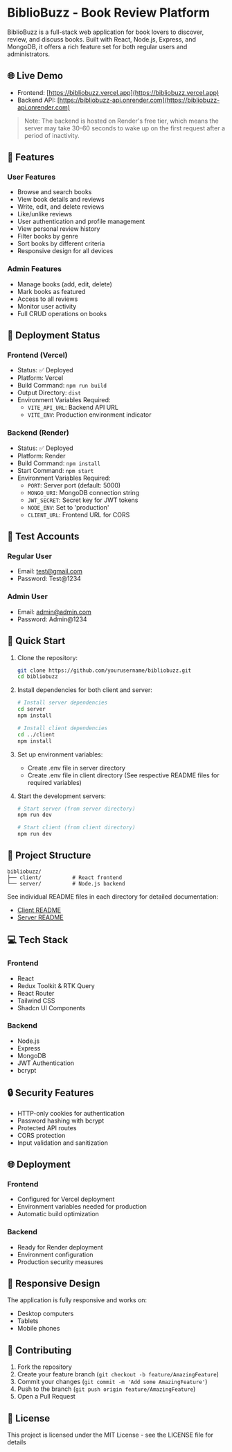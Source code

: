 # BiblioBuzz - Book Review Platform

BiblioBuzz is a full-stack web application for book lovers to discover, review, and discuss books. Built with React, Node.js, Express, and MongoDB, it offers a rich feature set for both regular users and administrators.

## 🌐 Live Demo

- Frontend: [https://bibliobuzz.vercel.app](https://bibliobuzz.vercel.app)
- Backend API: [https://bibliobuzz-api.onrender.com](https://bibliobuzz-api.onrender.com)

> Note: The backend is hosted on Render's free tier, which means the server may take 30-60 seconds to wake up on the first request after a period of inactivity.

## 🌟 Features

### User Features
- Browse and search books
- View book details and reviews
- Write, edit, and delete reviews
- Like/unlike reviews
- User authentication and profile management
- View personal review history
- Filter books by genre
- Sort books by different criteria
- Responsive design for all devices

### Admin Features
- Manage books (add, edit, delete)
- Mark books as featured
- Access to all reviews
- Monitor user activity
- Full CRUD operations on books

## 🚀 Deployment Status

### Frontend (Vercel)
- Status: ✅ Deployed
- Platform: Vercel
- Build Command: `npm run build`
- Output Directory: `dist`
- Environment Variables Required:
  - `VITE_API_URL`: Backend API URL
  - `VITE_ENV`: Production environment indicator

### Backend (Render)
- Status: ✅ Deployed
- Platform: Render
- Build Command: `npm install`
- Start Command: `npm start`
- Environment Variables Required:
  - `PORT`: Server port (default: 5000)
  - `MONGO_URI`: MongoDB connection string
  - `JWT_SECRET`: Secret key for JWT tokens
  - `NODE_ENV`: Set to 'production'
  - `CLIENT_URL`: Frontend URL for CORS

## 📝 Test Accounts

### Regular User
- Email: test@gmail.com
- Password: Test@1234

### Admin User
- Email: admin@admin.com
- Password: Admin@1234

## 🚀 Quick Start

1. Clone the repository:
   ```bash
   git clone https://github.com/yourusername/bibliobuzz.git
   cd bibliobuzz
   ```

2. Install dependencies for both client and server:
   ```bash
   # Install server dependencies
   cd server
   npm install

   # Install client dependencies
   cd ../client
   npm install
   ```

3. Set up environment variables:
   - Create .env file in server directory
   - Create .env file in client directory
   (See respective README files for required variables)

4. Start the development servers:
   ```bash
   # Start server (from server directory)
   npm run dev

   # Start client (from client directory)
   npm run dev
   ```

## 📂 Project Structure

```
bibliobuzz/
├── client/          # React frontend
└── server/          # Node.js backend
```

See individual README files in each directory for detailed documentation:
- [Client README](./client/README.md)
- [Server README](./server/README.md)

## 💻 Tech Stack

### Frontend
- React
- Redux Toolkit & RTK Query
- React Router
- Tailwind CSS
- Shadcn UI Components

### Backend
- Node.js
- Express
- MongoDB
- JWT Authentication
- bcrypt

## 🔒 Security Features

- HTTP-only cookies for authentication
- Password hashing with bcrypt
- Protected API routes
- CORS protection
- Input validation and sanitization

## 🌐 Deployment

### Frontend
- Configured for Vercel deployment
- Environment variables needed for production
- Automatic build optimization

### Backend
- Ready for Render deployment
- Environment configuration
- Production security measures

## 📱 Responsive Design

The application is fully responsive and works on:
- Desktop computers
- Tablets
- Mobile phones

## 🤝 Contributing

1. Fork the repository
2. Create your feature branch (`git checkout -b feature/AmazingFeature`)
3. Commit your changes (`git commit -m 'Add some AmazingFeature'`)
4. Push to the branch (`git push origin feature/AmazingFeature`)
5. Open a Pull Request

## 📄 License

This project is licensed under the MIT License - see the LICENSE file for details